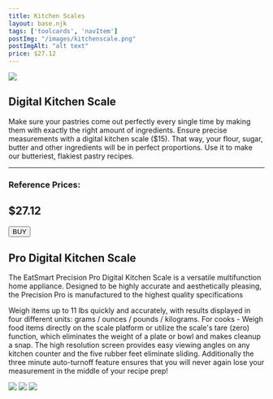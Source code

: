 ```yaml
---
title: Kitchen Scales
layout: base.njk
tags: ['toolcards', 'navItem']
postImg: "/images/kitchenscale.png"
postImgAlt: "alt text"
price: $27.12
---
```

<section class="tool_container">
       <img src ="https://place-hold.it/600x600.jpg">
      <div class="text">
        <h1>Digital Kitchen Scale</h1>
        <p>Make sure your pastries come out perfectly every single time by making them with exactly the right amount of ingredients. Ensure precise measurements with a digital kitchen scale ($15). That way, your flour, sugar, butter and other ingredients will be in perfect proportions. Use it to make our butteriest, flakiest pastry recipes.</p>
        <hr />
        <!--  need add colors in the checked css-->
        <span class="fa fa-star checked"></span>
        <span class="fa fa-star checked"></span>
        <span class="fa fa-star  checked"></span>
        <span class="fa fa-star  checked"></span>
        <span class="fa fa-star"></span>
        <h3>Reference Prices: <h2>$27.12</h2> </h3> 
        <form method="get" action="https://www.amazon.com/EatSmart-ESKS-01-Precision-Digital-Kitchen/dp/B001N07KUE"><button type ="submit">BUY</button></form>
      </div>
        </section>
    <!-- content-->
    <div class="toolbody">
        <div class="bodycontext">
         <h2> Pro Digital Kitchen Scale </h2>
          <p>The EatSmart Precision Pro Digital Kitchen Scale is a versatile multifunction home appliance. Designed to be highly accurate and aesthetically pleasing, the Precision Pro is manufactured to the highest quality specifications</p>
          <p>Weigh items up to 11 lbs quickly and accurately, with results displayed in four different units: grams / ounces / pounds / kilograms. For cooks - Weigh food items directly on the scale platform or utilize the scale's tare (zero) function, which eliminates the weight of a plate or bowl and makes cleanup a snap. The high resolution screen provides easy viewing angles on any kitchen counter and the five rubber feet eliminate sliding. Additionally the three minute auto-turnoff feature ensures that you will never again lose your measurement in the middle of your recipe prep!</p>
        </div>
        <div class="bodyimg">
         <img src ="https://place-hold.it/400x400.jpg">
          <img src ="https://place-hold.it/400x400.jpg"> 
          <img src ="https://place-hold.it/400x400.jpg"> 
        </div>
      </div>